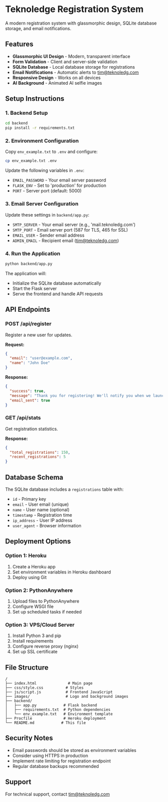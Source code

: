 # Teknoledge Registration System

A modern registration system with glassmorphic design, SQLite database storage, and email notifications.

## Features

- **Glassmorphic UI Design** - Modern, transparent interface
- **Form Validation** - Client and server-side validation
- **SQLite Database** - Local database storage for registrations
- **Email Notifications** - Automatic alerts to tim@teknoledg.com
- **Responsive Design** - Works on all devices
- **AI Background** - Animated AI selfie images

## Setup Instructions

### 1. Backend Setup

```bash
cd backend
pip install -r requirements.txt
```

### 2. Environment Configuration

Copy `env_example.txt` to `.env` and configure:

```bash
cp env_example.txt .env
```

Update the following variables in `.env`:
- `EMAIL_PASSWORD` - Your email server password
- `FLASK_ENV` - Set to 'production' for production
- `PORT` - Server port (default: 5000)

### 3. Email Server Configuration

Update these settings in `backend/app.py`:
- `SMTP_SERVER` - Your email server (e.g., 'mail.teknoledg.com')
- `SMTP_PORT` - Email server port (587 for TLS, 465 for SSL)
- `EMAIL_USER` - Sender email address
- `ADMIN_EMAIL` - Recipient email (tim@teknoledg.com)

### 4. Run the Application

```bash
python backend/app.py
```

The application will:
- Initialize the SQLite database automatically
- Start the Flask server
- Serve the frontend and handle API requests

## API Endpoints

### POST /api/register
Register a new user for updates.

**Request:**
```json
{
  "email": "user@example.com",
  "name": "John Doe"
}
```

**Response:**
```json
{
  "success": true,
  "message": "Thank you for registering! We'll notify you when we launch.",
  "email_sent": true
}
```

### GET /api/stats
Get registration statistics.

**Response:**
```json
{
  "total_registrations": 150,
  "recent_registrations": 5
}
```

## Database Schema

The SQLite database includes a `registrations` table with:
- `id` - Primary key
- `email` - User email (unique)
- `name` - User name (optional)
- `timestamp` - Registration time
- `ip_address` - User IP address
- `user_agent` - Browser information

## Deployment Options

### Option 1: Heroku
1. Create a Heroku app
2. Set environment variables in Heroku dashboard
3. Deploy using Git

### Option 2: PythonAnywhere
1. Upload files to PythonAnywhere
2. Configure WSGI file
3. Set up scheduled tasks if needed

### Option 3: VPS/Cloud Server
1. Install Python 3 and pip
2. Install requirements
3. Configure reverse proxy (nginx)
4. Set up SSL certificate

## File Structure

```
/
├── index.html              # Main page
├── css/style.css          # Styles
├── js/script.js           # Frontend JavaScript
├── images/                # Logo and background images
├── backend/
│   ├── app.py            # Flask backend
│   ├── requirements.txt  # Python dependencies
│   └── env_example.txt   # Environment template
├── Procfile              # Heroku deployment
└── README.md            # This file
```

## Security Notes

- Email passwords should be stored as environment variables
- Consider using HTTPS in production
- Implement rate limiting for registration endpoint
- Regular database backups recommended

## Support

For technical support, contact tim@teknoledg.com

